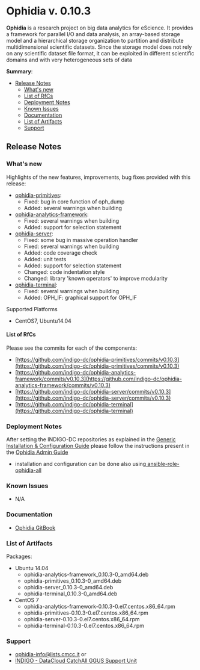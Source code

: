 # Ophidia v. 0.10.3

**Ophidia** is a research project on big data analytics for eScience. It provides a framework for parallel I/O and data analysis, an array-based storage model and a hierarchical storage organization to partition and distribute multidimensional scientific datasets. Since the storage model does not rely on any scientific dataset file format, it can be exploited in different scientific domains and with very heterogeneous sets of data

**Summary**:
* [Release Notes](#id1)
  * [What's new](#id2)
  * [List of RfCs](#id3)
  * [Deployment Notes](#id4)
  * [Known Issues](#id5)
  * [Documentation](#id6)
  * [List of Artifacts](#id7)
  * [Support](#id8)


<a id="id1"></a>
## Release Notes

<a id="id2"></a>
### What's new

Highlights of the new features, improvements, bug fixes provided with this release:
* [ophidia-primitives](https://github.com/indigo-dc/ophidia-primitives/blob/master/HISTORY.md):
  * Fixed: bug in core function of oph_dump
  * Added: several warnings when building
* [ophidia-analytics-framework](https://github.com/indigo-dc/ophidia-analytics-framework/blob/master/HISTORY.md):
  * Fixed: several warnings when building
  * Added: support for selection statement
* [ophidia-server](https://github.com/indigo-dc/ophidia-server/blob/master/HISTORY.md):
  * Fixed: some bug in massive operation handler
  * Fixed: several warnings when building
  * Added: code coverage check
  * Added: unit tests
  * Added: support for selection statement
  * Changed: code indentation style
  * Changed: library 'known operators' to improve modularity
* [ophidia-terminal](https://github.com/indigo-dc/ophidia-terminal/blob/master/HISTORY.md):
  * Fixed: several warnings when building
  * Added: OPH_IF: graphical support for OPH_IF

Supported Platforms
* CentOS7, Ubuntu14.04

<a id="id3"></a>
#### List of RfCs 

Please see the commits for each of the components:
* [https://github.com/indigo-dc/ophidia-primitives/commits/v0.10.3](https://github.com/indigo-dc/ophidia-primitives/commits/v0.10.3)
* [https://github.com/indigo-dc/ophidia-analytics-framework/commits/v0.10.3](https://github.com/indigo-dc/ophidia-analytics-framework/commits/v0.10.3)
* [https://github.com/indigo-dc/ophidia-server/commits/v0.10.3](https://github.com/indigo-dc/ophidia-server/commits/v0.10.3)
* [https://github.com/indigo-dc/ophidia-terminal](https://github.com/indigo-dc/ophidia-terminal)

<a id="id4"></a>
### Deployment Notes

After setting the INDIGO-DC repositories as explained in the [Generic Installation & Configuration Guide](generic_installation_and_configuration_guide_1.md) please follow the instructions present in the [Ophidia Admin Guide]( http://ophidia.cmcc.it/documentation/admin/index.html)


* installation and configuration can be done also using[ ansible-role-ophidia-all](https://github.com/indigo-dc/ansible-role-ophidia-all)


<a id="id5"></a>
### Known Issues

* N/A

<a id="id6"></a>
### Documentation

* [Ophidia GitBook](https://www.gitbook.com/book/indigo-dc/ophidia/details)

<a id="id7"></a>
### List of Artifacts

Packages:
* Ubuntu 14.04
  * ophidia-analytics-framework_0.10.3-0_amd64.deb
  * ophidia-primitives_0.10.3-0_amd64.deb
  * ophidia-server_0.10.3-0_amd64.deb
  * ophidia-terminal_0.10.3-0_amd64.deb
* CentOS 7 
  * ophidia-analytics-framework-0.10.3-0.el7.centos.x86_64.rpm
  * ophidia-primitives-0.10.3-0.el7.centos.x86_64.rpm
  * ophidia-server-0.10.3-0.el7.centos.x86_64.rpm
  * ophidia-terminal-0.10.3-0.el7.centos.x86_64.rpm

<a id="id8"></a>
### Support
* [ophidia-info@lists.cmcc.it](ophidia-info@lists.cmcc.it)
or
* [INDIGO - DataCloud CatchAll GGUS Support Unit](
https://wiki.egi.eu/wiki/GGUS:INDIGO_DataCloud_Catch-all_FAQ)